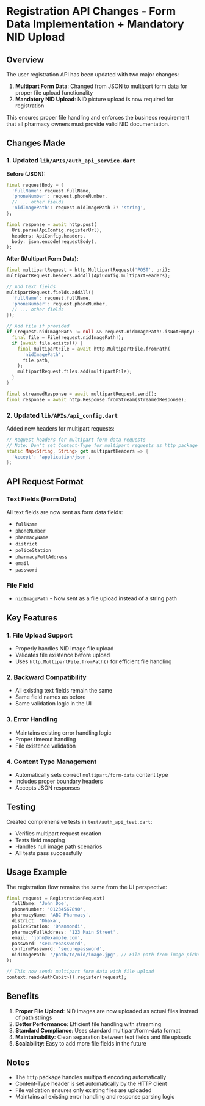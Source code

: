 # Registration API Changes - Form Data Implementation + Mandatory NID Upload

## Overview
The user registration API has been updated with two major changes:
1. **Multipart Form Data**: Changed from JSON to multipart form data for proper file upload functionality
2. **Mandatory NID Upload**: NID picture upload is now required for registration

This ensures proper file handling and enforces the business requirement that all pharmacy owners must provide valid NID documentation.

## Changes Made

### 1. Updated `lib/APIs/auth_api_service.dart`

**Before (JSON):**
```dart
final requestBody = {
  'fullName': request.fullName,
  'phoneNumber': request.phoneNumber,
  // ... other fields
  'nidImagePath': request.nidImagePath ?? 'string',
};

final response = await http.post(
  Uri.parse(ApiConfig.registerUrl),
  headers: ApiConfig.headers,
  body: json.encode(requestBody),
);
```

**After (Multipart Form Data):**
```dart
final multipartRequest = http.MultipartRequest('POST', uri);
multipartRequest.headers.addAll(ApiConfig.multipartHeaders);

// Add text fields
multipartRequest.fields.addAll({
  'fullName': request.fullName,
  'phoneNumber': request.phoneNumber,
  // ... other fields
});

// Add file if provided
if (request.nidImagePath != null && request.nidImagePath!.isNotEmpty) {
  final file = File(request.nidImagePath!);
  if (await file.exists()) {
    final multipartFile = await http.MultipartFile.fromPath(
      'nidImagePath',
      file.path,
    );
    multipartRequest.files.add(multipartFile);
  }
}

final streamedResponse = await multipartRequest.send();
final response = await http.Response.fromStream(streamedResponse);
```

### 2. Updated `lib/APIs/api_config.dart`

Added new headers for multipart requests:
```dart
// Request headers for multipart form data requests
// Note: Don't set Content-Type for multipart requests as http package handles it automatically
static Map<String, String> get multipartHeaders => {
  'Accept': 'application/json',
};
```

## API Request Format

### Text Fields (Form Data)
All text fields are now sent as form data fields:
- `fullName`
- `phoneNumber`
- `pharmacyName`
- `district`
- `policeStation`
- `pharmacyFullAddress`
- `email`
- `password`

### File Field
- `nidImagePath` - Now sent as a file upload instead of a string path

## Key Features

### 1. **File Upload Support**
- Properly handles NID image file upload
- Validates file existence before upload
- Uses `http.MultipartFile.fromPath()` for efficient file handling

### 2. **Backward Compatibility**
- All existing text fields remain the same
- Same field names as before
- Same validation logic in the UI

### 3. **Error Handling**
- Maintains existing error handling logic
- Proper timeout handling
- File existence validation

### 4. **Content Type Management**
- Automatically sets correct `multipart/form-data` content type
- Includes proper boundary headers
- Accepts JSON responses

## Testing

Created comprehensive tests in `test/auth_api_test.dart`:
- Verifies multipart request creation
- Tests field mapping
- Handles null image path scenarios
- All tests pass successfully

## Usage Example

The registration flow remains the same from the UI perspective:

```dart
final request = RegistrationRequest(
  fullName: 'John Doe',
  phoneNumber: '01234567890',
  pharmacyName: 'ABC Pharmacy',
  district: 'Dhaka',
  policeStation: 'Dhanmondi',
  pharmacyFullAddress: '123 Main Street',
  email: 'john@example.com',
  password: 'securepassword',
  confirmPassword: 'securepassword',
  nidImagePath: '/path/to/nid/image.jpg', // File path from image picker
);

// This now sends multipart form data with file upload
context.read<AuthCubit>().register(request);
```

## Benefits

1. **Proper File Upload**: NID images are now uploaded as actual files instead of path strings
2. **Better Performance**: Efficient file handling with streaming
3. **Standard Compliance**: Uses standard multipart/form-data format
4. **Maintainability**: Clean separation between text fields and file uploads
5. **Scalability**: Easy to add more file fields in the future

## Notes

- The `http` package handles multipart encoding automatically
- Content-Type header is set automatically by the HTTP client
- File validation ensures only existing files are uploaded
- Maintains all existing error handling and response parsing logic

